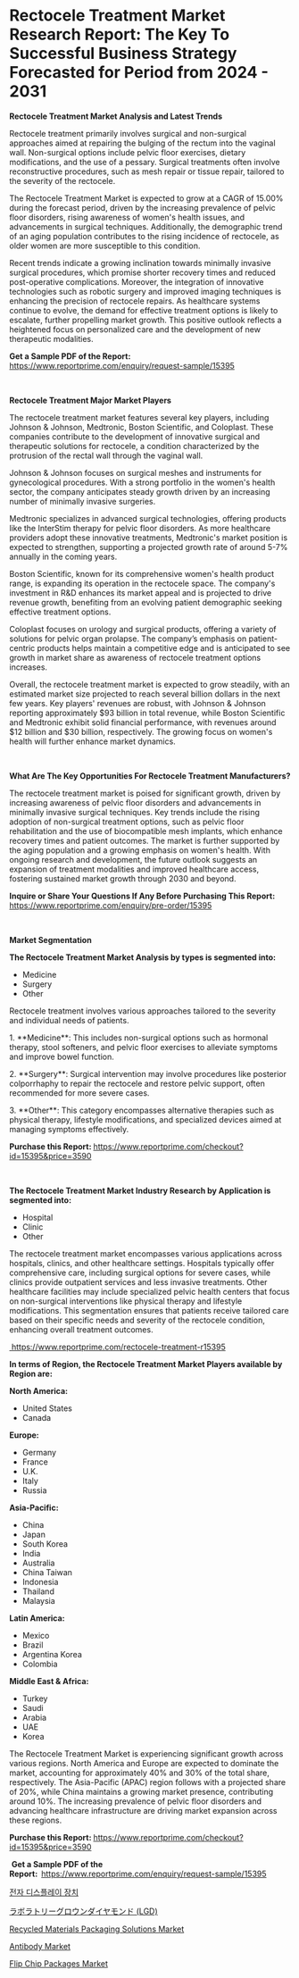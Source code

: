 <p><h1>Rectocele Treatment Market Research Report: The Key To Successful Business Strategy Forecasted for Period from 2024 - 2031</h1></p><p><strong>Rectocele Treatment Market Analysis and Latest Trends</strong></p>
<p><p>Rectocele treatment primarily involves surgical and non-surgical approaches aimed at repairing the bulging of the rectum into the vaginal wall. Non-surgical options include pelvic floor exercises, dietary modifications, and the use of a pessary. Surgical treatments often involve reconstructive procedures, such as mesh repair or tissue repair, tailored to the severity of the rectocele.</p><p>The Rectocele Treatment Market is expected to grow at a CAGR of 15.00% during the forecast period, driven by the increasing prevalence of pelvic floor disorders, rising awareness of women's health issues, and advancements in surgical techniques. Additionally, the demographic trend of an aging population contributes to the rising incidence of rectocele, as older women are more susceptible to this condition.</p><p>Recent trends indicate a growing inclination towards minimally invasive surgical procedures, which promise shorter recovery times and reduced post-operative complications. Moreover, the integration of innovative technologies such as robotic surgery and improved imaging techniques is enhancing the precision of rectocele repairs. As healthcare systems continue to evolve, the demand for effective treatment options is likely to escalate, further propelling market growth. This positive outlook reflects a heightened focus on personalized care and the development of new therapeutic modalities.</p></p>
<p><strong>Get a Sample PDF of the Report:&nbsp;</strong> <a href="https://www.reportprime.com/enquiry/request-sample/15395">https://www.reportprime.com/enquiry/request-sample/15395</a></p>
<p>&nbsp;</p>
<p><strong>Rectocele Treatment Major Market Players</strong></p>
<p><p>The rectocele treatment market features several key players, including Johnson & Johnson, Medtronic, Boston Scientific, and Coloplast. These companies contribute to the development of innovative surgical and therapeutic solutions for rectocele, a condition characterized by the protrusion of the rectal wall through the vaginal wall.</p><p>Johnson & Johnson focuses on surgical meshes and instruments for gynecological procedures. With a strong portfolio in the women's health sector, the company anticipates steady growth driven by an increasing number of minimally invasive surgeries.</p><p>Medtronic specializes in advanced surgical technologies, offering products like the InterStim therapy for pelvic floor disorders. As more healthcare providers adopt these innovative treatments, Medtronic's market position is expected to strengthen, supporting a projected growth rate of around 5-7% annually in the coming years.</p><p>Boston Scientific, known for its comprehensive women's health product range, is expanding its operation in the rectocele space. The company's investment in R&D enhances its market appeal and is projected to drive revenue growth, benefiting from an evolving patient demographic seeking effective treatment options.</p><p>Coloplast focuses on urology and surgical products, offering a variety of solutions for pelvic organ prolapse. The company’s emphasis on patient-centric products helps maintain a competitive edge and is anticipated to see growth in market share as awareness of rectocele treatment options increases.</p><p>Overall, the rectocele treatment market is expected to grow steadily, with an estimated market size projected to reach several billion dollars in the next few years. Key players' revenues are robust, with Johnson & Johnson reporting approximately $93 billion in total revenue, while Boston Scientific and Medtronic exhibit solid financial performance, with revenues around $12 billion and $30 billion, respectively. The growing focus on women's health will further enhance market dynamics.</p></p>
<p>&nbsp;</p>
<p><strong>What Are The Key Opportunities For Rectocele Treatment Manufacturers?</strong></p>
<p><p>The rectocele treatment market is poised for significant growth, driven by increasing awareness of pelvic floor disorders and advancements in minimally invasive surgical techniques. Key trends include the rising adoption of non-surgical treatment options, such as pelvic floor rehabilitation and the use of biocompatible mesh implants, which enhance recovery times and patient outcomes. The market is further supported by the aging population and a growing emphasis on women's health. With ongoing research and development, the future outlook suggests an expansion of treatment modalities and improved healthcare access, fostering sustained market growth through 2030 and beyond.</p></p>
<p><strong>Inquire or Share Your Questions If Any Before Purchasing This Report:</strong> <a href="https://www.reportprime.com/enquiry/pre-order/15395">https://www.reportprime.com/enquiry/pre-order/15395</a></p>
<p>&nbsp;</p>
<p><strong>Market Segmentation</strong></p>
<p><strong>The Rectocele Treatment Market Analysis by types is segmented into:</strong></p>
<p><ul><li>Medicine</li><li>Surgery</li><li>Other</li></ul></p>
<p><p>Rectocele treatment involves various approaches tailored to the severity and individual needs of patients. </p><p>1. **Medicine**: This includes non-surgical options such as hormonal therapy, stool softeners, and pelvic floor exercises to alleviate symptoms and improve bowel function.</p><p>2. **Surgery**: Surgical intervention may involve procedures like posterior colporrhaphy to repair the rectocele and restore pelvic support, often recommended for more severe cases.</p><p>3. **Other**: This category encompasses alternative therapies such as physical therapy, lifestyle modifications, and specialized devices aimed at managing symptoms effectively.</p></p>
<p><strong>Purchase this Report:&nbsp;</strong><a href="https://www.reportprime.com/checkout?id=15395&price=3590">https://www.reportprime.com/checkout?id=15395&price=3590</a></p>
<p>&nbsp;</p>
<p><strong>The Rectocele Treatment Market Industry Research by Application is segmented into:</strong></p>
<p><ul><li>Hospital</li><li>Clinic</li><li>Other</li></ul></p>
<p><p>The rectocele treatment market encompasses various applications across hospitals, clinics, and other healthcare settings. Hospitals typically offer comprehensive care, including surgical options for severe cases, while clinics provide outpatient services and less invasive treatments. Other healthcare facilities may include specialized pelvic health centers that focus on non-surgical interventions like physical therapy and lifestyle modifications. This segmentation ensures that patients receive tailored care based on their specific needs and severity of the rectocele condition, enhancing overall treatment outcomes.</p></p>
<p><a href="https://www.reportprime.com/rectocele-treatment-r15395">&nbsp;https://www.reportprime.com/rectocele-treatment-r15395</a></p>
<p><strong>In terms of Region, the Rectocele Treatment Market Players available by Region are:</strong></p>
<p>
    <p> <strong> North America: </strong>
        <ul>
            <li>United States</li>
            <li>Canada</li>
        </ul>
        </p> 
    <p> <strong> Europe: </strong>
        <ul>
            <li>Germany</li>
            <li>France</li>
            <li>U.K.</li>
            <li>Italy</li>
            <li>Russia</li>
        </ul>
        </p> 
    <p> <strong> Asia-Pacific: </strong>
        <ul>
            <li>China</li>
            <li>Japan</li>
            <li>South Korea</li>
            <li>India</li>
            <li>Australia</li>
            <li>China Taiwan</li>
            <li>Indonesia</li>
            <li>Thailand</li>
            <li>Malaysia</li>
        </ul>
        </p> 
    <p> <strong> Latin America: </strong>
        <ul>
            <li>Mexico</li>
            <li>Brazil</li>
            <li>Argentina Korea</li>
            <li>Colombia</li>
        </ul>
        </p> 
    <p> <strong> Middle East & Africa: </strong>
        <ul>
            <li>Turkey</li>
            <li>Saudi</li>
            <li>Arabia</li>
            <li>UAE</li>
            <li>Korea</li>
        </ul>
    </p>
    </p>
<p><p>The Rectocele Treatment Market is experiencing significant growth across various regions. North America and Europe are expected to dominate the market, accounting for approximately 40% and 30% of the total share, respectively. The Asia-Pacific (APAC) region follows with a projected share of 20%, while China maintains a growing market presence, contributing around 10%. The increasing prevalence of pelvic floor disorders and advancing healthcare infrastructure are driving market expansion across these regions.</p></p>
<p><strong>Purchase this Report: </strong><a href="https://www.reportprime.com/checkout?id=15395&price=3590">https://www.reportprime.com/checkout?id=15395&price=3590</a></p>
<p>&nbsp;<strong>Get a Sample PDF of the Report:&nbsp;&nbsp;</strong><a href="https://www.reportprime.com/enquiry/request-sample/15395">https://www.reportprime.com/enquiry/request-sample/15395</a></p>
<p><strong></strong></p>
<p><p><a href="https://medium.com/@steve.beardmore/%EC%A0%84-%EC%84%B8%EA%B3%84-%EC%A0%84%EC%9E%90-%EB%94%94%EC%8A%A4%ED%94%8C%EB%A0%88%EC%9D%B4-%EC%9E%A5%EC%B9%98-%EC%8B%9C%EC%9E%A5-%EB%8F%99%ED%96%A5-%EB%B0%8F-%EC%A7%80%EC%97%AD-%EC%9C%A0%ED%98%95-lcd-led-oled-%EB%B0%8F-%EC%95%A0%ED%94%8C%EB%A6%AC%EC%BC%80%EC%9D%B4%EC%85%98-%EC%86%8C%EB%B9%84%EC%9E%90-%EC%A0%84%EC%9E%90%EC%A0%9C%ED%92%88-%EB%94%94%EC%A7%80%ED%84%B8-%EC%82%AC%EC%9D%B4%EB%8B%88%EC%A7%80-%EC%9E%90%EB%8F%99%EC%B0%A8-%EB%94%94%EC%8A%A4%ED%94%8C%EB%A0%88%EC%9D%B4-%EB%B3%84-%EC%84%B1%EC%9E%A5-%EA%B8%B0%ED%9A%8C-%ED%8F%89%EA%B0%80-194ab464f0cc">전자 디스플레이 장치</a></p><p><a href="https://medium.com/@melliestracke2023/laboratory-grown-diamonds-lgds-market-%E3%81%AF-%E3%82%B3%E3%82%B9%E3%83%88%E7%AE%A1%E7%90%86%E3%81%A8%E5%8A%B9%E7%8E%87%E5%90%91%E4%B8%8A%E3%82%92%E5%84%AA%E5%85%88%E3%81%97%E3%81%BE%E3%81%99-%E3%81%95%E3%82%89%E3%81%AB-%E5%A0%B1%E5%91%8A%E6%9B%B8%E3%81%AF%E5%B8%82%E5%A0%B4%E3%81%AE%E9%9C%80%E8%A6%81%E9%9D%A2%E3%81%A8%E4%BE%9B%E7%B5%A6%E9%9D%A2%E3%81%AE%E4%B8%A1%E6%96%B9%E3%82%92%E3%82%AB%E3%83%90%E3%83%BC%E3%81%97%E3%81%A6%E3%81%84%E3%81%BE%E3%81%99-7f4cd0b09af2">ラボラトリーグロウンダイヤモンド (LGD)</a></p><p><a href="https://github.com/GenaGaines34/Market-Research-Report-List-1/blob/main/recycled-materials-packaging-solutions-market.md">Recycled Materials Packaging Solutions Market</a></p><p><a href="https://www.linkedin.com/pulse/pioneering-growth-analyzing-global-antibody-market-dynamics-nbzne?trackingId=9A2H2gwLTaKc29AhhNGuog%3D%3D">Antibody Market</a></p><p><a href="https://medium.com/@bulahhamill88/this-report-on-flip-chip-packages-market-is-a-comprehensive-analysis-of-market-shares-86a357a6a8f7">Flip Chip Packages Market</a></p></p>